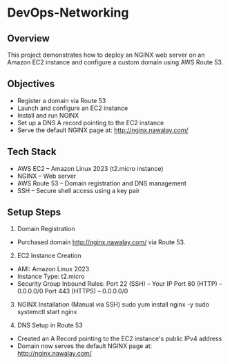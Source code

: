 # DevOps-Networking

## Overview

This project demonstrates how to deploy an NGINX web server on an Amazon EC2 instance and configure a custom domain using AWS Route 53.

## Objectives
- Register a domain via Route 53  
- Launch and configure an EC2 instance  
- Install and run NGINX  
- Set up a DNS A record pointing to the EC2 instance  
- Serve the default NGINX page at: http://nginx.nawalay.com/

## Tech Stack
- AWS EC2 – Amazon Linux 2023 (t2.micro instance)
- NGINX – Web server
- AWS Route 53 – Domain registration and DNS management
- SSH – Secure shell access using a key pair

## Setup Steps
1. Domain Registration
- Purchased domain http://nginx.nawalay.com/ via Route 53.

2. EC2 Instance Creation
- AMI: Amazon Linux 2023
- Instance Type: t2.micro
- Security Group Inbound Rules:
     Port 22 (SSH) – Your IP
     Port 80 (HTTP) – 0.0.0.0/0
     Port 443 (HTTPS) – 0.0.0.0/0
  
3. NGINX Installation (Manual via SSH)
sudo yum install nginx -y sudo systemctl start nginx


4. DNS Setup in Route 53
- Created an A Record pointing to the EC2 instance's public IPv4 address
- Domain now serves the default NGINX page at: http://nginx.nawalay.com/
